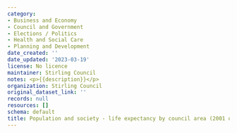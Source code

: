 ```yaml
---
category:
- Business and Economy
- Council and Government
- Elections / Politics
- Health and Social Care
- Planning and Development
date_created: ''
date_updated: '2023-03-19'
license: No licence
maintainer: Stirling Council
notes: <p>{{description}}</p>
organization: Stirling Council
original_dataset_link: ''
records: null
resources: []
schema: default
title: Population and society - life expectancy by council area (2001 onwards)
---
```

